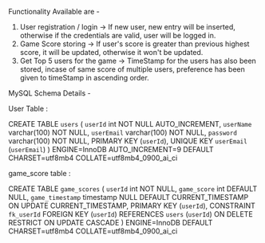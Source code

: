 Functionality Available are -

1. User registration / login  -> If new user, new entry will be inserted, otherwise if the credentials are valid, user will be logged in.
2. Game Score storing         -> If user's score is greater than previous highest score, it will be updated, otherwise it won't be updated.
3. Get Top 5 users for the game   -> TimeStamp for the users has also been stored, incase of same score of multiple users, preference has been given to timeStamp in ascending order.


MySQL Schema Details - 

User Table : 

CREATE TABLE `users` (
`userId` int NOT NULL AUTO_INCREMENT,
`userName` varchar(100) NOT NULL,
`userEmail` varchar(100) NOT NULL,
`password` varchar(100) NOT NULL,
PRIMARY KEY (`userId`),
UNIQUE KEY `userEmail` (`userEmail`)
) ENGINE=InnoDB AUTO_INCREMENT=9 DEFAULT CHARSET=utf8mb4 COLLATE=utf8mb4_0900_ai_ci



game_score table :

CREATE TABLE `game_scores` (
`userId` int NOT NULL,
`game_score` int DEFAULT NULL,
`game_timestamp` timestamp NULL DEFAULT CURRENT_TIMESTAMP ON UPDATE CURRENT_TIMESTAMP,
PRIMARY KEY (`userId`),
CONSTRAINT `fk_userId` FOREIGN KEY (`userId`) REFERENCES `users` (`userId`) ON DELETE RESTRICT ON UPDATE CASCADE
) ENGINE=InnoDB DEFAULT CHARSET=utf8mb4 COLLATE=utf8mb4_0900_ai_ci
